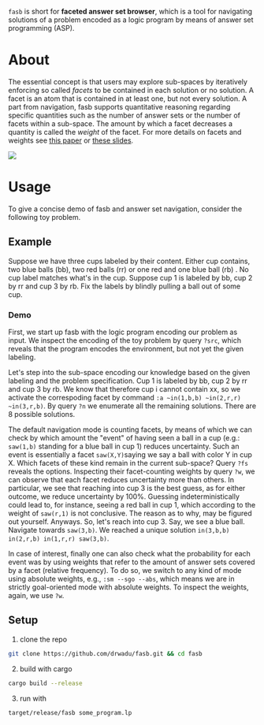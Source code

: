 `fasb` is short for **faceted answer set browser**, which is a tool for
navigating solutions of a problem encoded as a logic program by means of answer
set programming (ASP).

# About
The essential concept is that users may explore sub-spaces by iteratively
enforcing so called _facets_ to be contained in each solution or no solution. A
facet is an atom that is contained in at least one, but not every solution. A
part from navigation, fasb supports quantitative reasoning regarding specific
quantities such as the number of answer sets or the number of facets within a
sub-space. The amount by which a facet decreases a quantity is called the
_weight_ of the facet. For more details on facets and weights see [this
paper](https://ojs.aaai.org/index.php/AAAI/article/view/20506) or [these
slides](https://easychair.org/smart-slide/slide/KcTv#).

![](https://github.com/drwadu/fasb/blob/master/.gif)

# Usage
To give a concise demo of fasb and answer set navigation, consider the
following toy problem.

## Example
Suppose we have three cups labeled by their content. Either cup contains, two
blue balls (bb), two red balls (rr) or one red and one blue ball (rb) . No cup
label matches what's in the cup. Suppose cup 1 is labeled by bb, cup 2 by rr
and cup 3 by rb. Fix the labels by blindly pulling a ball out of some cup.

### Demo
First, we start up fasb with the logic program encoding our problem as input.
We inspect the encoding of the toy problem by query `?src`, which reveals
that the program encodes the environment, but not yet the given labeling. 

Let's step into the sub-space encoding our knowledge based on the given
labeling and the problem specification. Cup 1 is labeled by bb, cup 2 by rr and
cup 3 by rb. We know that therefore cup i cannot contain xx, so we activate the
correspoding facet by command `:a ~in(1,b,b) ~in(2,r,r) ~in(3,r,b)`. By query
`?n` we enumerate all the remaining solutions. There are 8 possible solutions.

The default navigation mode is counting facets, by means of which we can check
by which amount the "event" of having seen a ball in a cup (e.g.: `saw(1,b)`
standing for a blue ball in cup 1) reduces uncertainty. Such an event is
essentially a facet `saw(X,Y)`saying we say a ball with color Y in cup X. Which
facets of these kind remain in the current sub-space? Query `?fs` reveals the
options. Inspecting their facet-counting weights by query `?w`, we can observe
that each facet reduces uncertainty more than others. In particular, we see
that reaching into cup 3 is the best guess, as for either outcome, we reduce
uncertainty by 100%. Guessing indeterministically could lead to, for instance,
seeing a red ball in cup 1, which according to the weight of `saw(r,1)` is not
conclusive. The reason as to why, may be figured out yourself. Anyways. So,
let's reach into cup 3. Say, we see a blue ball. Navigate towards `saw(3,b)`.
We reached a unique solution `in(3,b,b) in(2,r,b) in(1,r,r) saw(3,b)`.

In case of interest, finally one can also check what the probability for each
event was by using weights that refer to the amount of answer sets covered by a
facet (relative frequency). To do so, we switch to any kind of mode using
absolute weights, e.g., `:sm --sgo --abs`, which means we are in strictly
goal-oriented mode with absolute weights. To inspect the weights, again, we use
`?w`.

## Setup
1. clone the repo
```bash
git clone https://github.com/drwadu/fasb.git && cd fasb
```
2. build with cargo 
```bash
cargo build --release
```
3. run with
```bash
target/release/fasb some_program.lp
```


